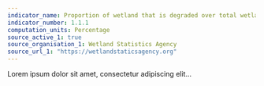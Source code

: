 ```yaml
---
indicator_name: Proportion of wetland that is degraded over total wetland area
indicator_number: 1.1.1
computation_units: Percentage
source_active_1: true
source_organisation_1: Wetland Statistics Agency
source_url_1: "https://wetlandstaticsagency.org"
---
```

Lorem ipsum dolor sit amet, consectetur adipiscing elit...
